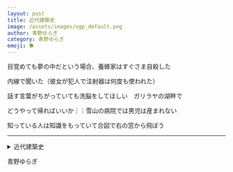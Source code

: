 ```yaml
---
layout: post
title: 近代建築史
image: /assets/images/ogp_default.png
author: 青野ゆらぎ
category: 青野ゆらぎ
emoji: 🐕
---
```


<div class="tanka-area"><div class="tanka">
<p>目覚めても夢の中だという場合、養蜂家はすぐさま自殺した</p>
<p>内線で聞いた（彼女が犯人で注射器は何度も使われた）</p>
<p>話す言葉がちがっていても洗脳をしてほしい　ガリラヤの湖畔で</p>
<p>どうやって帰ればいいか︙︙雪山の病院では男児は産まれない</p>
<p>知っている人は知識をもっていて合図で右の窓から飛ぼう</p></div></div>

---

<details><summary>近代建築史</summary>
目覚めても夢の中だという場合、養蜂家はすぐさま自殺した<br />
内線で聞いた（彼女が犯人で注射器は何度も使われた）<br />
話す言葉がちがっていても洗脳をしてほしい　ガリラヤの湖畔で<br />
どうやって帰ればいいか……雪山の病院では男児は産まれない<br />
知っている人は知識をもっていて合図で右の窓から飛ぼう<br />
<br />
</details>

青野ゆらぎ
